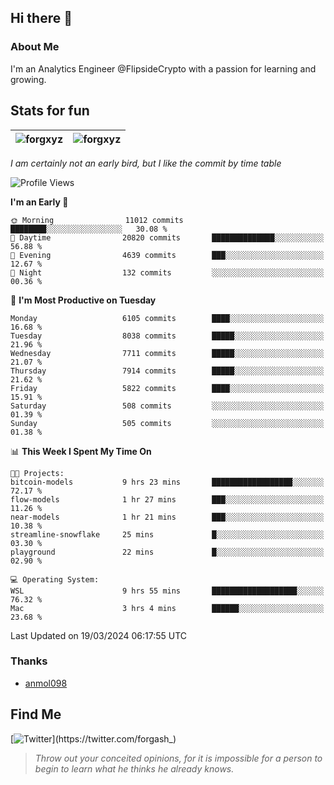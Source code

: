 ## Hi there 👋

### About Me

I'm an Analytics Engineer @FlipsideCrypto with a passion for learning and growing.
  
## Stats for fun

| <img align="center" src="https://github-readme-streak-stats.herokuapp.com/?user=forgxyz&theme=tokyonight" alt="forgxyz" /> | <img align="center" src="https://github-readme-stats.vercel.app/api?username=forgxyz&theme=tokyonight&show_icons=true" alt="forgxyz" /> |
| ------------- |------------- |

*I am certainly not an early bird, but I like the commit by time table*  

<!--START_SECTION:waka-->
![Profile Views](http://img.shields.io/badge/Profile%20Views-0-blue)

**I'm an Early 🐤** 

```text
🌞 Morning                11012 commits       ████████░░░░░░░░░░░░░░░░░   30.08 % 
🌆 Daytime                20820 commits       ██████████████░░░░░░░░░░░   56.88 % 
🌃 Evening                4639 commits        ███░░░░░░░░░░░░░░░░░░░░░░   12.67 % 
🌙 Night                  132 commits         ░░░░░░░░░░░░░░░░░░░░░░░░░   00.36 % 
```
📅 **I'm Most Productive on Tuesday** 

```text
Monday                   6105 commits        ████░░░░░░░░░░░░░░░░░░░░░   16.68 % 
Tuesday                  8038 commits        █████░░░░░░░░░░░░░░░░░░░░   21.96 % 
Wednesday                7711 commits        █████░░░░░░░░░░░░░░░░░░░░   21.07 % 
Thursday                 7914 commits        █████░░░░░░░░░░░░░░░░░░░░   21.62 % 
Friday                   5822 commits        ████░░░░░░░░░░░░░░░░░░░░░   15.91 % 
Saturday                 508 commits         ░░░░░░░░░░░░░░░░░░░░░░░░░   01.39 % 
Sunday                   505 commits         ░░░░░░░░░░░░░░░░░░░░░░░░░   01.38 % 
```


📊 **This Week I Spent My Time On** 

```text
🐱‍💻 Projects: 
bitcoin-models           9 hrs 23 mins       ██████████████████░░░░░░░   72.17 % 
flow-models              1 hr 27 mins        ███░░░░░░░░░░░░░░░░░░░░░░   11.26 % 
near-models              1 hr 21 mins        ███░░░░░░░░░░░░░░░░░░░░░░   10.38 % 
streamline-snowflake     25 mins             █░░░░░░░░░░░░░░░░░░░░░░░░   03.30 % 
playground               22 mins             █░░░░░░░░░░░░░░░░░░░░░░░░   02.90 % 

💻 Operating System: 
WSL                      9 hrs 55 mins       ███████████████████░░░░░░   76.32 % 
Mac                      3 hrs 4 mins        ██████░░░░░░░░░░░░░░░░░░░   23.68 % 
```


 Last Updated on 19/03/2024 06:17:55 UTC
<!--END_SECTION:waka-->

### Thanks
 - [anmol098](https://github.com/anmol098/waka-readme-stats/)
  
## Find Me
[![Twitter](https://img.shields.io/twitter/url/https/twitter.com/forgash_.svg?style=social&label=Follow%20%40forgash_)](https://twitter.com/forgash_)


> *Throw out your conceited opinions, for it is impossible for a person to begin to learn what he thinks he already knows.* 

